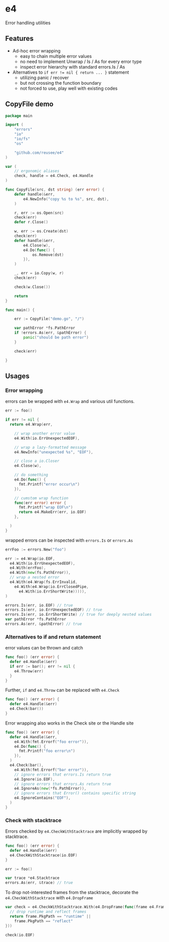 # e4
Error handling utilities

## Features

* Ad-hoc error wrapping
  + easy to chain multiple error values
  + no need to implement Unwrap / Is / As for every error type
  + inspect error hierarchy with standard errors.Is / As
* Alternatives to `if err != nil { return ... }` statement
  + utilizing panic / recover
  + but not crossing the function boundary
  + not forced to use, play well with existing codes

## CopyFile demo

```go
package main

import (
	"errors"
	"io"
	"io/fs"
	"os"

	"github.com/reusee/e4"
)

var (
	// ergonomic aliases
	check, handle = e4.Check, e4.Handle
)

func CopyFile(src, dst string) (err error) {
	defer handle(&err,
		e4.NewInfo("copy %s to %s", src, dst),
	)

	r, err := os.Open(src)
	check(err)
	defer r.Close()

	w, err := os.Create(dst)
	check(err)
	defer handle(&err,
		e4.Close(w),
		e4.Do(func() {
			os.Remove(dst)
		}),
	)

	_, err = io.Copy(w, r)
	check(err)

	check(w.Close())

	return
}

func main() {

	err := CopyFile("demo.go", "/")

	var pathError *fs.PathError
	if !errors.As(err, &pathError) {
		panic("should be path error")
	}

	check(err)

}
```

## Usages

### Error wrapping

errors can be wrapped with `e4.Wrap` and various util functions.

```go
err := foo()

if err != nil {
  return e4.Wrap(err,

    // wrap another error value
    e4.With(io.ErrUnexpectedEOF),

    // wrap a lazy-formatted message
    e4.NewInfo("unexpected %s", "EOF"),

    // close a io.Closer
    e4.Close(w),

    // do something
    e4.Do(func() {
      fmt.Printf("error occur\n")
    }),

    // cumstom wrap function
    func(err error) error {
      fmt.Printf("wrap EOF\n")
      return e4.MakeErr(err, io.EOF)
    },

  )
}
```

wrapped errors can be inspected with `errors.Is` or `errors.As`

```go
errFoo := errors.New("foo")

err := e4.Wrap(io.EOF,
  e4.With(io.ErrUnexpectedEOF),
  e4.With(errFoo),
  e4.With(new(fs.PathError)),
  // wrap a nested error
  e4.With(e4.Wrap(fs.ErrInvalid,
    e4.With(e4.Wrap(io.ErrClosedPipe,
      e4.With(io.ErrShortWrite))))),
)

errors.Is(err, io.EOF) // true
errors.Is(err, io.ErrUnexpectedEOF) // true
errors.Is(err, io.ErrShortWrite) // true for deeply nested values
var pathError *fs.PathError
errors.As(err, &pathError) // true
```

### Alternatives to if and return statement 

error values can be thrown and catch

```go
func foo() (err error) {
  defer e4.Handle(&err)
  if err := bar(); err != nil {
    e4.Throw(err)
  }
}
```

Further, `if` and `e4.Throw` can be replaced with `e4.Check`

```go
func foo() (err error) {
  defer e4.Handle(&err)
  e4.Check(bar())
}
```

Error wrapping also works in the Check site or the Handle site

```go
func foo() (err error) {
  defer e4.Handle(&err,
    e4.With(fmt.Errorf("foo error")),
    e4.Do(func() {
      fmt.Printf("foo error\n")
    }),
  )
  e4.Check(bar(),
    e4.With(fmt.Errorf("bar error")),
    // ignore errors that errors.Is return true
    e4.Ignore(io.EOF),
    // ignore errors that errors.As return true
    e4.IgnoreAs(new(*fs.PathError)),
    // ignore errors that Error() contains specific string
    e4.IgnoreContains("EOF"),
  )
}
```

### Check with stacktrace

Errors checked by `e4.CheckWithStacktrace` are implicitly wrapped by stacktrace.

```go
func foo() (err error) {
  defer e4.Handle(&err)
  e4.CheckWithStacktrace(io.EOF)
}

err := foo()

var trace *e4.Stacktrace
errors.As(err, &trace) // true

```

To drop not-interested frames from the stacktrace, decorate the `e4.CheckWithStacktrace` with `e4.DropFrame`

```go
var check = e4.CheckWithStacktrace.With(e4.DropFrame(func(frame e4.Frame) bool {
  // drop runtime and reflect frames
  return frame.PkgPath == "runtime" || 
    frame.PkgPath == "reflect"
}))

check(io.EOF)
```

